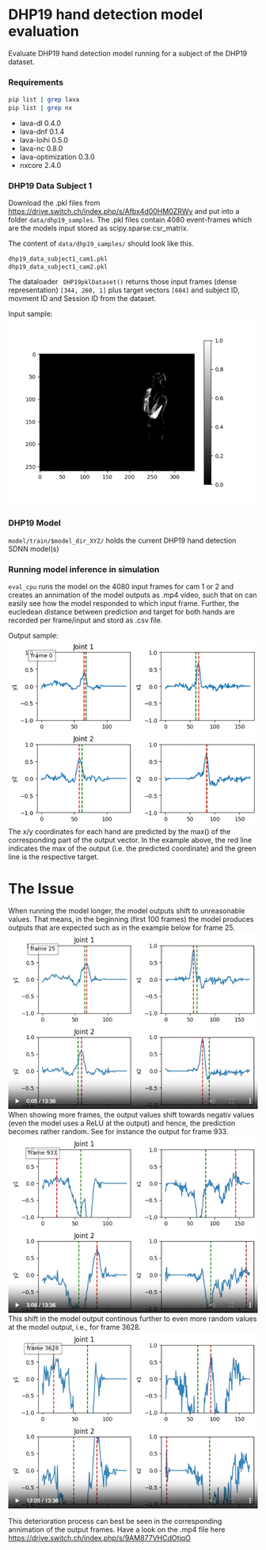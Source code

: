 # DHP19 hand detection model evaluation
Evaluate DHP19 hand detection model running for a subject of the DHP19 dataset.

### Requirements
```bash
pip list | grep lava
pip list | grep nx
``` 
- lava-dl                   0.4.0
- lava-dnf                  0.1.4
- lava-loihi                0.5.0
- lava-nc                   0.8.0
- lava-optimization         0.3.0
- nxcore                    2.4.0

### DHP19 Data Subject 1
Download the .pkl files from <https://drive.switch.ch/index.php/s/Afbx4d00HM0ZRWy> and put into a folder `data/dhp19_samples`.
The .pkl files contain 4080 event-frames which are the models input stored as scipy.sparse.csr_matrix.

The content of `data/dhp19_samples/` should look like this.
```
dhp19_data_subject1_cam1.pkl
dhp19_data_subject1_cam2.pkl
```

The dataloader ` DHP19pklDataset()` returns those input frames (dense representation) `[344, 260, 1]` plus target vectors `[604]` and subject ID, movment ID and Session ID from the dataset.

Input sample:
![input sample from the dataset](./doc/img/input_sample.png)

### DHP19 Model
`model/train/$model_dir_XYZ/` holds the current DHP19 hand detection SDNN model(s)

### Running model inference in simulation
`eval_cpu` runs the model on the 4080 input frames for cam 1 or 2 and creates an annimation of the model outputs as .mp4 video, such that on can easily see how the model responded to which input frame. Further, the eucledean distance between prediction and target for both hands are recorded per frame/input and stord as .csv file.

Output sample:  
![Output sample from the dataset](./doc/img/output_sample.png)  
The x/y coordinates for each hand are predicted by the max() of the corresponding part of the output vector. In the example above, the red line indicates the max of the output (i.e. the predicted coordinate) and the green line is the respective target.

# The Issue
When running the model longer, the model outputs shift to unreasonable values. That means, in the beginning (first 100 frames) the model produces outputs that are expected such as in the example below for frame 25.  
![Output for frame 25](./doc/img/output_frame25.png)  
When showing more frames, the output values shift towards negativ values (even the model uses a ReLU at the output) and hence, the prediction becomes rather random. See for instance the output for frame 933.  
![Output for frame 933](./doc/img/output_frame933.png)  
This shift in the model output continous further to even more random values at the model output, i.e., for frame 3628.  
![Output for frame 3628](./doc/img/output_frame3628.png)

This deterioration process can best be seen in the corresponding annimation of the output frames. Have a look on the .mp4 file here <https://drive.switch.ch/index.php/s/9AM877VHCdOtjqO>